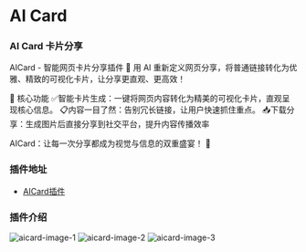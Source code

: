 # AI Card

### AI Card 卡片分享
AICard - 智能网页卡片分享插件 🚀
用 AI 重新定义网页分享，将普通链接转化为优雅、精致的可视化卡片，让分享更直观、更高效！

🎯 核心功能
✅智能卡片生成：一键将网页内容转化为精美的可视化卡片，直观呈现核心信息。
📋内容一目了然：告别冗长链接，让用户快速抓住重点。
📥下载分享：生成图片后直接分享到社交平台，提升内容传播效率

AICard：让每一次分享都成为视觉与信息的双重盛宴！ 🌟




### 插件地址

- [AICard插件](https://chromewebstore.google.com/detail/ai-card-ai-%E5%8D%A1%E7%89%87%E5%88%86%E4%BA%AB/aiapnabekpjebboeflagjhblnmlhbcoa?authuser=1&hl=zh-CN)

### 插件介绍

![aicard-image-1](https://lh3.googleusercontent.com/8ejWLs0Ys_Ml1Z5bzOprKKbsum8fr2qNDkmEZWtlbqa7cG3qVsGGR5ex0Hdv75C7gKrxZPGwctL6YLc2xTXyawUlmg=s1280-w1280-h800)
![aicard-image-2](https://lh3.googleusercontent.com/l2DL9tct0sgExvZ-hPp1S2Gx5IlGRuw9a4ImIjssaCU9blSVYfvK7eDpMRC1OA6IYjMa1D1UG9LI4WQfHt4IB2bZ=s1280-w1280-h800)
![aicard-image-3](https://lh3.googleusercontent.com/TiTZJ4e3W2n-X36YnhSoq04nWf0T2ZO_yI_Njvb36LPAOH8hrcN7LYsjLOhm90_NneRnchdXUwf8FMFX6bqLEN6H8Q=s800-w800-h500)
